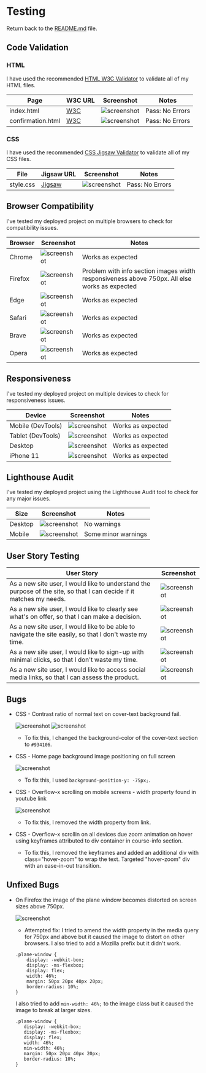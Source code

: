 # Testing

Return back to the [README.md](README.md) file.

## Code Validation

### HTML

I have used the recommended [HTML W3C Validator](https://validator.w3.org) to validate all of my HTML files.

| Page | W3C URL | Screenshot | Notes |
| --- | --- | --- | --- |
| index.html | [W3C](https://validator.w3.org/nu/?doc=https%3A%2F%2Fjamesh003.github.io%2FAnxious-Aviator%2F) | ![screenshot](documentation/testing/html-validator-screenshot.png) | Pass: No Errors|
| confirmation.html | [W3C](https://validator.w3.org/nu/?doc=https%3A%2F%2Fjamesh003.github.io%2FAnxious-Aviator%2Fconfirmation.html) | ![screenshot](documentation/testing/confirmation-html-validator.png) | Pass: No Errors|

### CSS

I have used the recommended [CSS Jigsaw Validator](https://jigsaw.w3.org/css-validator) to validate all of my CSS files.

| File | Jigsaw URL | Screenshot | Notes |
| --- | --- | --- | --- |
| style.css | [Jigsaw](https://jigsaw.w3.org/css-validator/validator?uri=https%3A%2F%2Fjamesh003.github.io%2FAnxious-Aviator%2F&profile=css3svg&usermedium=all&warning=1&vextwarning=&lang=en) | ![screenshot](documentation/testing/css-validator-screenshot.png) | Pass: No Errors |

## Browser Compatibility

I've tested my deployed project on multiple browsers to check for compatibility issues.

| Browser | Screenshot | Notes |
| --- | --- | --- |
| Chrome | ![screenshot](documentation/testing/chrome-test.png) | Works as expected |
| Firefox | ![screenshot](documentation/testing/firefox-test.png) | Problem with info section images width responsiveness above 750px. All else works as expected |
| Edge | ![screenshot](documentation/testing/edge-test.png) | Works as expected |
| Safari | ![screenshot](documentation/testing/safari-test.png) | Works as expected |
| Brave | ![screenshot](documentation/testing/brave-test.png) | Works as expected |
| Opera | ![screenshot](documentation/testing/opera-test.png) | Works as expected |

## Responsiveness

I've tested my deployed project on multiple devices to check for responsiveness issues.

| Device | Screenshot | Notes |
| --- | --- | --- |
| Mobile (DevTools) | ![screenshot](documentation/testing/phone-responsive-test.png) | Works as expected |
| Tablet (DevTools) | ![screenshot](documentation/testing/tablet-responsive-test.png) | Works as expected |
| Desktop | ![screenshot](documentation/testing/desktop-responsive-test.png) | Works as expected |
| iPhone 11 | ![screenshot](documentation/testing/iphone11-test.PNG) | Works as expected |

## Lighthouse Audit

I've tested my deployed project using the Lighthouse Audit tool to check for any major issues.

| Size | Screenshot | Notes |
| --- | --- | --- |
| Desktop | ![screenshot](documentation/testing/lighthouse-desktop.png) | No warnings |
| Mobile | ![screenshot](documentation/testing/lighthouse-mobile.png) | Some minor warnings |

## User Story Testing

| User Story | Screenshot |
| --- | --- |
| As a new site user, I would like to understand the purpose of the site, so that I can decide if it matches my needs. | ![screenshot](documentation/user-stories/user-story-purpose.png) |
| As a new site user, I would like to clearly see what's on offer, so that I can make a decision. | ![screenshot](documentation/user-stories/user-story-offer.png) |
| As a new site user, I would like to be able to navigate the site easily, so that I don't waste my time. | ![screenshot](documentation/user-stories/user-story-nav.png) |
| As a new site user, I would like to sign-up with minimal clicks, so that I don't waste my time. | ![screenshot](documentation/user-stories/user-story-form.png) |
| As a new site user, I would like to access social media links, so that I can assess the product.| ![screenshot](documentation/user-stories/user-story-social.png) |

## Bugs

- CSS - Contrast ratio of normal text on cover-text background fail.

    ![screenshot](documentation/contrast-ratio-bug.png)
    ![screenshot](documentation/contrast-ratio-bugfix.png)

    - To fix this, I changed the background-color of the cover-text section to `#934106`.

- CSS - Home page background image positioning on full screen

    ![screenshot](documentation/home-page-img-bug.png)

    - To fix this, I used `background-position-y: -75px;`.

- CSS - Overflow-x scrolling on mobile screens - width property found in youtube link

    ![screenshot](documentation/iframe-bug.png)

    - To fix this, I removed the width property from link.

- CSS - Overflow-x scrollin on all devices due zoom animation on hover using keyframes attributed to div container in course-info section.

    - To fix this, I removed the keyframes and added an additional div with class="hover-zoom" to wrap the text. Targeted "hover-zoom" div with an ease-in-out transition.

## Unfixed Bugs

- On Firefox the image of the plane window becomes distorted on screen sizes above 750px.

    ![screenshot](documentation/testing/firefox-bug.png)

    - Attempted fix: I tried to amend the width property in the media query for 750px and above but it caused the image to distort on other browsers. I also tried to add a Mozilla prefix but it didn't work. 
    
    ```
    .plane-window {
        display: -webkit-box;
        display: -ms-flexbox;
        display: flex;
        width: 46%;
        margin: 50px 20px 40px 20px;
        border-radius: 10%;
    }
    ```

    I also tried to add `min-width: 46%;` to the image class but it caused the image to break at larger sizes.

     ```
    .plane-window {
        display: -webkit-box;
        display: -ms-flexbox;
        display: flex;
        width: 46%;
        min-width: 46%;
        margin: 50px 20px 40px 20px;
        border-radius: 10%;
    }
    ```
